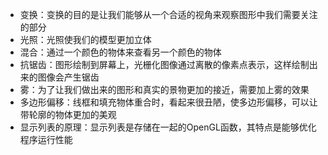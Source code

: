 * 变换：变换的目的是让我们能够从一个合适的视角来观察图形中我们需要关注的部分
* 光照：光照使我们的模型更加立体
* 混合：通过一个颜色的物体来查看另一个颜色的物体
* 抗锯齿：图形绘制到屏幕上，光栅化图像通过离散的像素点表示，这样绘制出来的图像会产生锯齿
* 雾：为了让我们做出来的图形和真实的景物更加的接近，需要加上雾的效果
* 多边形偏移：线框和填充物体重合时，看起来很丑陋，使多边形偏移，可以让带轮廓的物体更加的美观
* 显示列表的原理：显示列表是存储在一起的OpenGL函数，其特点是能够优化程序运行性能
